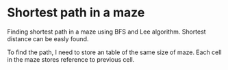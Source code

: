 # Shortest path in a maze

Finding shortest path in a maze using BFS and Lee algorithm.
Shortest distance can be easly found.

To find the path, I need to store an table of the same size of maze.
Each cell in the maze stores reference to previous cell.
